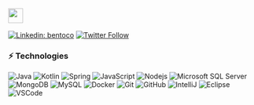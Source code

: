 ### <img src="https://media.giphy.com/media/hvRJCLFzcasrR4ia7z/giphy.gif" width="30px">

[![Linkedin: bentoco](https://img.shields.io/badge/-Linkedin-blue?style=flat-square&logo=Linkedin&logoColor=white&link=https://https://www.linkedin.com/in/bentoco/)](https://www.linkedin.com/in/bentoco/)
[![Twitter Follow](https://img.shields.io/twitter/follow/bentobei?style=social)](https://twitter.com/bentobei)

### ⚡ Technologies
![Java](https://img.shields.io/badge/-Java-007396?style=flat-square&logo=java)
![Kotlin](https://img.shields.io/badge/-Kotlin-black?style=flat-square&logo=kotlin)
![Spring](https://img.shields.io/badge/-Spring-6DB33F?style=flat-square&logo=spring&logoColor=white)
![JavaScript](https://img.shields.io/badge/-JavaScript-black?style=flat-square&logo=javascript)
![Nodejs](https://img.shields.io/badge/-Nodejs-339933?style=flat-square&logo=Node.js&logoColor=white)
![Microsoft SQL Server](https://img.shields.io/badge/-SQL%20Server-CC2927?style=flat-square&logo=microsoft-sql-server&logoColor=white)
![MongoDB](https://img.shields.io/badge/-MongoDB-black?style=flat-square&logo=mongodb)
![MySQL](https://img.shields.io/badge/-MySQL-4479A1?style=flat-square&logo=mysql&logoColor=white)
![Docker](https://img.shields.io/badge/-Docker-2496ED?style=flat-square&logo=docker&logoColor=white)
![Git](https://img.shields.io/badge/-Git-black?style=flat-square&logo=git)
![GitHub](https://img.shields.io/badge/-GitHub-181717?style=flat-square&logo=github)
![IntelliJ](https://img.shields.io/badge/-IntelliJ%20IDEA-black?style=flat-square&logo=intellij-idea&logoColor=white)
![Eclipse](https://img.shields.io/badge/-Eclipse-2C2255?style=flat-square&logo=eclipse&logoColor=white)
![VSCode](https://img.shields.io/badge/-VSCode-007ACC?style=flat-square&logo=visual-studio-code&logoColor=white)

